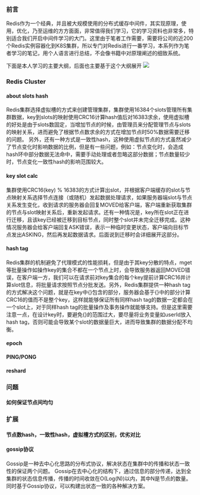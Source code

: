 ### 前言
Redis作为一个经典，并且被大规模使用的分布式缓存中间件，其实现原理，使用，优化，乃至运维的方方面面，非常值得我们学习，它的学习资料也非常多，特别适合我们开启中间件学习的大门。这里由于笔者工作需要，需要将公司的近200个Redis实例容器化到K8S集群，所以专门对Redis进行一番学习，本系列作为笔者学习的笔记，用个人语言进行总结，不会像书籍中对原理阐述的细致系统。

下面是本人学习的主要大纲，后面也主要基于这个大纲展开
![](http://oss.zrbcool.top/picgo/Redis集群学习大纲.png)
### Redis Cluster
#### about slots hash
Redis集群选择虚拟槽的方式来创建管理集群，集群使用16384个slots管理所有集群数据，key到slots的映射使用CRC16计算hash值后对16383求余，使用虚拟槽的好处是由于slots数固定，当增加节点的时候，由管理员来分配管理节点与slots的映射关系，进而避免了根据节点数求余的方式在增加节点时50%数据需要迁移的问题。
  另外，还有一种方式是一致性hash，这种使用虚拟节点的方式虽然减少了节点变化时影响数据的比例，但是有一些问题，例如：节点变化时，会造成hash环中部分数据无法命中，需要手动处理或者忽略这部分数据；节点数量较少时，节点变化一致性hash的影响范围较大。
  
#### key slot calc
集群使用CRC16(key) % 16383的方式计算出slot，并根据客户端缓存的slot与节点映射关系选择节点连接（或随机）发起数据处理请求，如果服务器端slot与节点关系发生变化，收到请求的服务器会回复MOVED给客户端，客户端重新获取集群的节点与slot映射关系后，重新发起请求。还有一种情况是，key所在slot正在进行迁移，且该key已经被迁移到目标节点，同时整个slot并未完全迁移完成。这种情况服务器会给客户端回复ASK错误，表示一种临时变更状态，客户端向目标节点发出ASKING，然后再发起数据请求。后面说到迁移时会详细展开这部分。

#### hash tag
Redis集群的机制避免了代理模式的性能损耗，但是由于其key分散的特点，mget等批量操作如操作key的集合不都在一个节点上时，会导致服务器返回MOVED错误，在客户端一方，我们可以在请求前对key集合的每个key提前计算CRC16并计算slot信息，将批量请求按照节点分批发送。另外，Redis集群提供一种hash tag的方式解决这个问题，就是在key中{}包含的部分，服务器会基于{}中的部分计算CRC16的值而不是整个key，这样就能够保证所有同样hash tag的数据一定都会在一个slot上，对于同样hash tag的批量操作及事务操作就能够支持。但是这里需要注意一点，在设计key时，要避免{}的范围过大，要尽量将业务变量如userId放入hash tag，否则可能会导致某个slot的数据量巨大，进而导致集群的数据分配不均衡。

#### epoch

#### PING/PONG

#### reshard

### 问题
#### 如何保证节点间均匀

### 扩展
#### 节点数hash，一致性hash，虚拟槽方式的区别，优劣对比
#### gossip协议
Gossip是一种去中心化思路的分布式协议，解决状态在集群中的传播和状态一致性的保证两个问题。
Gossip在去中心化的结构下，通过信息的部分传递，达到全集群的状态信息传播，传播的时间收敛在O(Log(N))以内，其中N是节点的数量。同时基于Gossip协议，可以构建出状态一致的各种解决方案。
